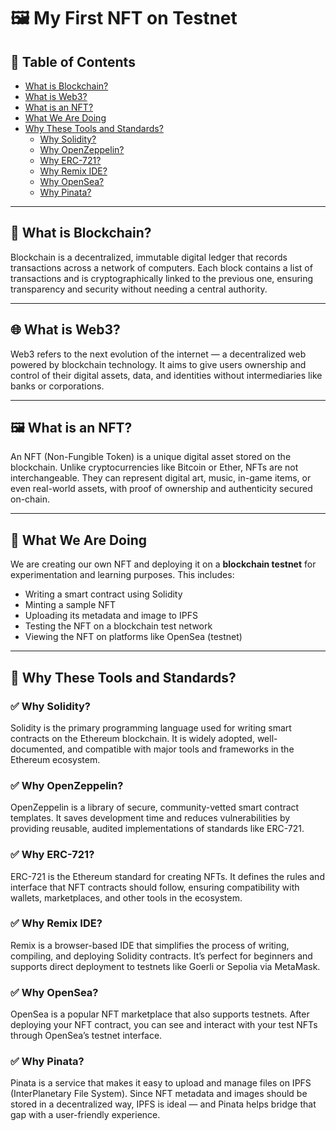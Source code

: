 # 🖼️ My First NFT on Testnet

## 📘 Table of Contents
- [What is Blockchain?](#what-is-blockchain)
- [What is Web3?](#what-is-web3)
- [What is an NFT?](#what-is-an-nft)
- [What We Are Doing](#what-we-are-doing)
- [Why These Tools and Standards?](#why-these-tools-and-standards)
  - [Why Solidity?](#why-solidity)
  - [Why OpenZeppelin?](#why-openzeppelin)
  - [Why ERC-721?](#why-erc-721)
  - [Why Remix IDE?](#why-remix-ide)
  - [Why OpenSea?](#why-opensea)
  - [Why Pinata?](#why-pinata)

---

## 🤔 What is Blockchain?

Blockchain is a decentralized, immutable digital ledger that records transactions across a network of computers. Each block contains a list of transactions and is cryptographically linked to the previous one, ensuring transparency and security without needing a central authority.

---

## 🌐 What is Web3?

Web3 refers to the next evolution of the internet — a decentralized web powered by blockchain technology. It aims to give users ownership and control of their digital assets, data, and identities without intermediaries like banks or corporations.

---

## 🖼️ What is an NFT?

An NFT (Non-Fungible Token) is a unique digital asset stored on the blockchain. Unlike cryptocurrencies like Bitcoin or Ether, NFTs are not interchangeable. They can represent digital art, music, in-game items, or even real-world assets, with proof of ownership and authenticity secured on-chain.

---

## 🚀 What We Are Doing

We are creating our own NFT and deploying it on a **blockchain testnet** for experimentation and learning purposes. This includes:
- Writing a smart contract using Solidity
- Minting a sample NFT
- Uploading its metadata and image to IPFS
- Testing the NFT on a blockchain test network
- Viewing the NFT on platforms like OpenSea (testnet)

---

## 🔧 Why These Tools and Standards?

### ✅ Why Solidity?

Solidity is the primary programming language used for writing smart contracts on the Ethereum blockchain. It is widely adopted, well-documented, and compatible with major tools and frameworks in the Ethereum ecosystem.

### ✅ Why OpenZeppelin?

OpenZeppelin is a library of secure, community-vetted smart contract templates. It saves development time and reduces vulnerabilities by providing reusable, audited implementations of standards like ERC-721.

### ✅ Why ERC-721?

ERC-721 is the Ethereum standard for creating NFTs. It defines the rules and interface that NFT contracts should follow, ensuring compatibility with wallets, marketplaces, and other tools in the ecosystem.

### ✅ Why Remix IDE?

Remix is a browser-based IDE that simplifies the process of writing, compiling, and deploying Solidity contracts. It’s perfect for beginners and supports direct deployment to testnets like Goerli or Sepolia via MetaMask.

### ✅ Why OpenSea?

OpenSea is a popular NFT marketplace that also supports testnets. After deploying your NFT contract, you can see and interact with your test NFTs through OpenSea’s testnet interface.

### ✅ Why Pinata?

Pinata is a service that makes it easy to upload and manage files on IPFS (InterPlanetary File System). Since NFT metadata and images should be stored in a decentralized way, IPFS is ideal — and Pinata helps bridge that gap with a user-friendly experience.